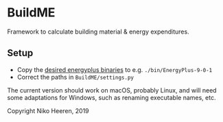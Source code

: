 # BuildME

Framework to calculate building material & energy expenditures.

## Setup

- Copy the [desired energyplus binaries](https://energyplus.net/downloads) to e.g. `./bin/EnergyPlus-9-0-1`
- Correct the paths in `BuildME/settings.py`

The current version should work on macOS, probably Linux, and will need some adaptations for Windows, such as renaming executable names, etc.



Copyright Niko Heeren, 2019